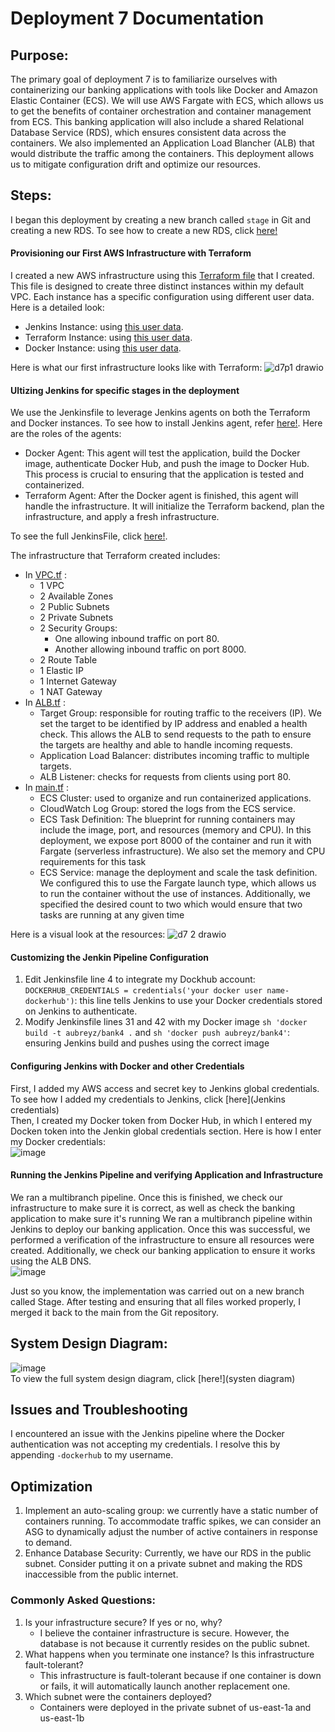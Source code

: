 # Deployment 7 Documentation

## Purpose:
The primary goal of deployment 7 is to familiarize ourselves with containerizing our banking applications with tools like Docker and Amazon Elastic Container (ECS). We will use AWS Fargate with ECS, which allows us to get the benefits of container orchestration and container management from ECS. This banking application will also include a shared Relational Database Service (RDS), which ensures consistent data across the containers. We also implemented an Application Load Blancher (ALB) that would distribute the traffic among the containers. This deployment allows us to mitigate configuration drift and optimize our resources.

## Steps:
I began this deployment by creating a new branch called `stage` in Git and creating a new RDS. To see how to create a new RDS, click [here!](https://github.com/auzhangLABS/c4_deployment-6-main)

#### Provisioning our First AWS Infrastructure with Terraform
I created a new AWS infrastructure using this [Terraform file](https://github.com/auzhangLABS/c4_deployment-7/blob/main/firstTerraform/main.tf) that I created. This file is designed to create three distinct instances within my default VPC. Each instance has a specific configuration using different user data. Here is a detailed look: 
- Jenkins Instance: using [this user data](https://github.com/auzhangLABS/c4_deployment-7/blob/main/firstTerraform/deployjenkins.sh).
- Terraform Instance: using [this user data](https://github.com/auzhangLABS/c4_deployment-7/blob/main/firstTerraform/deployterraform.sh).
- Docker Instance: using [this user data](https://github.com/auzhangLABS/c4_deployment-7/blob/main/firstTerraform/deploydocker.sh).

Here is what our first infrastructure looks like with Terraform:
![d7p1 drawio](https://github.com/auzhangLABS/c4_deployment-7/assets/138344000/78d0fc01-30f6-456d-8ca1-bb896e8c8586)

#### Ultizing Jenkins for specific stages in the deployment
We use the Jenkinsfile to leverage Jenkins agents on both the Terraform and Docker instances. To see how to install Jenkins agent, refer [here!](https://github.com/auzhangLABS/c4_deployment5.1#creating-a-jenkins-agent-on-instance). Here are the roles of the agents:
- Docker Agent: This agent will test the application, build the Docker image, authenticate Docker Hub, and push the image to Docker Hub. This process is crucial to ensuring that the application is tested and containerized.
- Terraform Agent: After the Docker agent is finished, this agent will handle the infrastructure. It will initialize the Terraform backend, plan the infrastructure, and apply a fresh infrastructure. <br>

To see the full JenkinsFile, click [here!](https://github.com/auzhangLABS/c4_deployment-7/blob/main/Jenkinsfiles).

The infrastructure that Terraform created includes:
- In [VPC.tf](https://github.com/auzhangLABS/c4_deployment-7/blob/main/intTerraform/vpc.tf) :
   - 1 VPC
   - 2 Available Zones
   - 2 Public Subnets
   - 2 Private Subnets
   - 2 Security Groups:
     - One allowing inbound traffic on port 80.
     - Another allowing inbound traffic on port 8000.
   - 2 Route Table
   - 1 Elastic IP
   - 1 Internet Gateway
   - 1 NAT Gateway
- In [ALB.tf](https://github.com/auzhangLABS/c4_deployment-7/blob/main/intTerraform/ALB.tf) :
   - Target Group: responsible for routing traffic to the receivers (IP). We set the target to be identified by IP address and enabled a health check. This allows the ALB to send requests to the path to ensure the targets are healthy and able to handle incoming requests.
   - Application Load Balancer: distributes incoming traffic to multiple targets.
   - ALB Listener: checks for requests from clients using port 80.
- In [main.tf](https://github.com/auzhangLABS/c4_deployment-7/blob/main/intTerraform/main.tf) :
   - ECS Cluster: used to organize and run containerized applications.
   - CloudWatch Log Group: stored the logs from the ECS service.
   - ECS Task Definition: The blueprint for running containers may include the image, port, and resources (memory and CPU). In this deployment, we expose port 8000 of the container and run it with Fargate (serverless infrastructure). We also set the memory and CPU requirements for this task
   - ECS Service: manage the deployment and scale the task definition. We configured this to use the Fargate launch type, which allows us to run the container without the use of instances. Additionally, we specified the desired count to two which would ensure that two tasks are running at any given time
 
Here is a visual look at the resources:
![d7 2 drawio](https://github.com/auzhangLABS/c4_deployment-7/assets/138344000/ecb5c7cb-1bcc-4d51-993c-aefbdeec4576)

#### Customizing the Jenkin Pipeline Configuration
1. Edit Jenkinsfile line 4 to integrate my Dockhub account:
   `DOCKERHUB_CREDENTIALS = credentials('your docker user name-dockerhub')`: this line tells Jenkins to use your Docker credentials stored on Jenkins to authenticate.
3. Modify Jenkinsfile lines 31 and 42 with my Docker image
   `sh 'docker build -t aubreyz/bank4 .` and `sh 'docker push aubreyz/bank4'`: ensuring Jenkins build and pushes using the correct image

#### Configuring Jenkins with Docker and other Credentials
First, I added my AWS access and secret key to Jenkins global credentials. To see how I added my credentials to Jenkins, click [here](Jenkins credentials) <br>
Then, I created my Docker token from Docker Hub, in which I entered my Docken token into the Jenkin global credentials section. Here is how I enter my Docker credentials: <br>
![image](https://github.com/auzhangLABS/c4_deployment-7/assets/138344000/671a29be-3667-4412-83b9-aad5d8a6f1eb)

#### Running the Jenkins Pipeline and verifying Application and Infrastructure
We ran a multibranch pipeline. Once this is finished, we check our infrastructure to make sure it is correct, as well as check the banking application to make sure it's running
We ran a multibranch pipeline within Jenkins to deploy our banking application. Once this was successful, we performed a verification of the infrastructure to ensure all resources were created. Additionally, we check our banking application to ensure it works using the ALB DNS. <br>
![image](https://github.com/auzhangLABS/c4_deployment-7/assets/138344000/8c80a553-757b-4ad1-90bc-9597589f2cba)

Just so you know, the implementation was carried out on a new branch called Stage. After testing and ensuring that all files worked properly, I merged it back to the main from the Git repository.

## System Design Diagram:
![image](https://github.com/auzhangLABS/c4_deployment-7/assets/138344000/c5f53e96-627f-4389-9590-a2f14ec12a86)
<br>
To view the full system design diagram, click [here!](systen diagram)

## Issues and Troubleshooting
I encountered an issue with the Jenkins pipeline where the Docker authentication was not accepting my credentials. I resolve this by appending `-dockerhub` to my username.

## Optimization
1. Implement an auto-scaling group: we currently have a static number of containers running. To accommodate traffic spikes, we can consider an ASG to dynamically adjust the number of active containers in response to demand.
2. Enhance Database Security: Currently, we have our RDS in the public subnet. Consider putting it on a private subnet and making the RDS inaccessible from the public internet.

### Commonly Asked Questions:
1. Is your infrastructure secure? If yes or no, why?
   - I believe the container infrastructure is secure. However, the database is not because it currently resides on the public subnet.
2. What happens when you terminate one instance? Is this infrastructure fault-tolerant?
   - This infrastructure is fault-tolerant because if one container is down or fails, it will automatically launch another replacement one.
3. Which subnet were the containers deployed?
   - Containers were deployed in the private subnet of us-east-1a and us-east-1b
